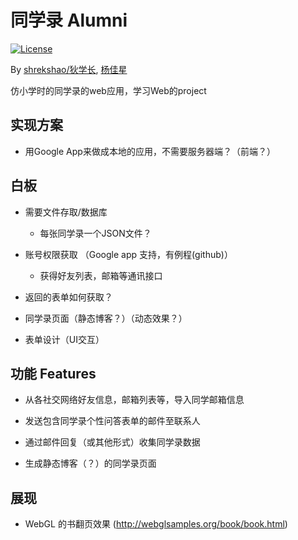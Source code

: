 # 同学录 Alumni

[![License](http://img.shields.io/:license-mit-blue.svg)](https://github.com/shrekshao/alumni/blob/master/LICENSE)

By [shrekshao/狄学长](http://shrekshao.github.io/), [杨佳星](https://github.com/JasonApeman)

仿小学时的同学录的web应用，学习Web的project

## 实现方案

* 用Google App来做成本地的应用，不需要服务器端？（前端？）

## 白板

* 需要文件存取/数据库
    * 每张同学录一个JSON文件？

* 账号权限获取 （Google app 支持，有例程(github)）
    * 获得好友列表，邮箱等通讯接口
    
* 返回的表单如何获取？

* 同学录页面（静态博客？）（动态效果？）

* 表单设计（UI交互）


## 功能 Features 

* 从各社交网络好友信息，邮箱列表等，导入同学邮箱信息

* 发送包含同学录个性问答表单的邮件至联系人

* 通过邮件回复（或其他形式）收集同学录数据

* 生成静态博客（？）的同学录页面

## 展现
 * WebGL 的书翻页效果 (http://webglsamples.org/book/book.html)
